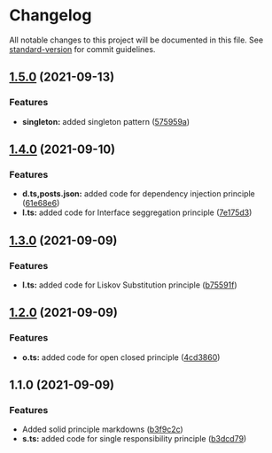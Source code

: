 # Changelog

All notable changes to this project will be documented in this file. See [standard-version](https://github.com/conventional-changelog/standard-version) for commit guidelines.

## [1.5.0](https://github.com/tummalah/designPatterns-principles/compare/v1.4.0...v1.5.0) (2021-09-13)


### Features

* **singleton:** added singleton pattern ([575959a](https://github.com/tummalah/designPatterns-principles/commit/575959a0c74c51c2b250ae8c4a04eb73ce84350a))

## [1.4.0](https://github.com/tummalah/designPatterns-principles/compare/v1.3.0...v1.4.0) (2021-09-10)


### Features

* **d.ts,posts.json:** added code for dependency injection principle ([61e68e6](https://github.com/tummalah/designPatterns-principles/commit/61e68e6e9da8d6d555e91ced9888fc77a341d9fe))
* **l.ts:** added code for Interface seggregation principle ([7e175d3](https://github.com/tummalah/designPatterns-principles/commit/7e175d37665d2c6c0e66e2baf26759e80496a912))

## [1.3.0](https://github.com/tummalah/designPatterns-principles/compare/v1.2.0...v1.3.0) (2021-09-09)


### Features

* **l.ts:** added code for Liskov Substitution principle ([b75591f](https://github.com/tummalah/designPatterns-principles/commit/b75591f7da55436fb74c77413214f6da18591f84))

## [1.2.0](https://github.com/tummalah/designPatterns-principles/compare/v1.1.0...v1.2.0) (2021-09-09)


### Features

* **o.ts:** added code for open closed principle ([4cd3860](https://github.com/tummalah/designPatterns-principles/commit/4cd386065e6a463d502860e190130508918c97a8))

## 1.1.0 (2021-09-09)


### Features

* Added solid principle markdowns ([b3f9c2c](https://github.com/tummalah/designPatterns-principles/commit/b3f9c2c2243e676bdb25bae0d2d7cb1bc77226ed))
* **s.ts:** added code for single responsibility principle ([b3dcd79](https://github.com/tummalah/designPatterns-principles/commit/b3dcd796703a3297928492837b65f7638f714d0e))
